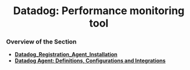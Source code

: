 <h1 align="center">Datadog: Performance monitoring tool</h1>

### Overview of the Section
* **[Datadog_Registration_Agent_Installation](https://github.com/tsokac2/-_-Datadog_CheatSheet/blob/main/%2301_Datadog_Registration_Agent_Installation.MD)**
* **[Datadog Agent: Definitions, Configurations and Integrations](https://github.com/tsokac2/-_-Datadog_CheatSheet/blob/main/%232_Datadog_Agent_Definitions_Configurations_Integrations.MD)**





